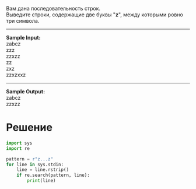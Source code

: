 Вам дана последовательность строк.\
Выведите строки, содержащие две буквы "**z**﻿", между которыми ровно три символа.

---
**Sample Input:**\
zabcz\
zzz\
zzxzz\
zz\
zxz\
zzxzxxz

---
**Sample Output:**\
zabcz\
zzxzz
# Решение
```python
import sys
import re

pattern = r"z...z"
for line in sys.stdin:
    line = line.rstrip()
    if re.search(pattern, line):
        print(line)
```
